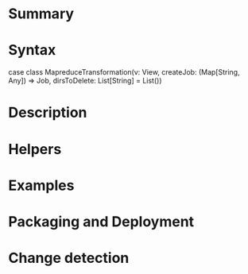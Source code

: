 # Summary

# Syntax

 case class MapreduceTransformation(v: View, createJob: (Map[String, Any]) => Job, dirsToDelete: List[String] = List())

# Description


# Helpers

# Examples

# Packaging and Deployment

# Change detection